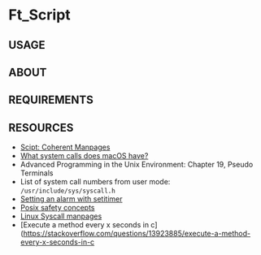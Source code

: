 # Ft_Script

## USAGE

## ABOUT

## REQUIREMENTS

## RESOURCES
- [Scipt: Coherent Manpages](http://www.nesssoftware.com/home/mwc/manpage.php?page=script)
- [What system calls does macOS have?](https://jameshfisher.com/2017/01/31/macos-system-calls/)
- Advanced Programming in the Unix Environment: Chapter 19, Pseudo Terminals
- List of system call numbers from user mode: `/usr/include/sys/syscall.h`
- [Setting an alarm with setitimer](https://www.gnu.org/software/libc/manual/html_node/Setting-an-Alarm.html)
- [Posix safety concepts](https://www.gnu.org/software/libc/manual/html_node/POSIX-Safety-Concepts.html#POSIX-Safety-Concepts)
- [Linux Syscall manpages](http://man7.org/linux/man-pages/man2/syscalls.2.html)
- [Execute a method every x seconds in c](https://stackoverflow.com/questions/13923885/execute-a-method-every-x-seconds-in-c